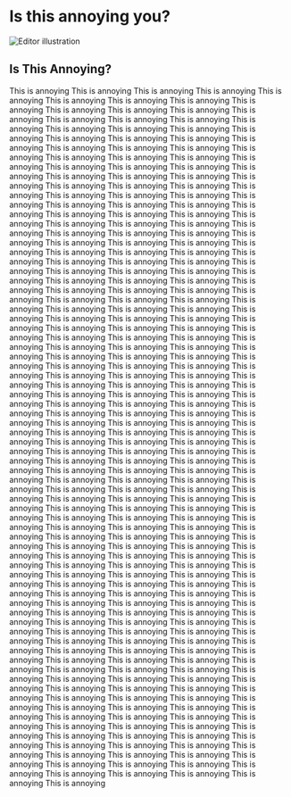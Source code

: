 <!DOCTYPE html>
<html lang="en">
  <head>
 <meta charset="UTF-8">
  <meta name="viewport" content="width=device-width, initial-scale=1.0">
  <title>Annoying Website</title>
  <link rel="stylesheet" href="styles.css">
    <title>YOU ARE ANNOYED NOW</title>
    <link rel="stylesheet" href="/style.css" />
    <script src="/script.js" defer></script>
  </head>
  <body>
     <audio id="annoying-music" autoplay loop>
    <source src=" type=">
    Your browser does not support the audio element.
  </audio>
  <script src="script.js"></script>
    <div class="wrapper">
      <div class="content" role="main">
        <h1 class="title">Is this annoying you?</h1>
        <img
          src="https://i.pinimg.com/736x/ea/09/e1/ea09e137854f9518fd84f4a5fc8468f7.jpg"
          class="illustration"
          alt="Editor illustration"
          title="Click the image!"
        />
        <div class="instructions">
          <h2>Is This Annoying?</h2>
          <p>
This is annoying This is annoying This is annoying This is annoying This is annoying This is annoying This is annoying This is annoying This is annoying This is annoying This is annoying This is annoying This is annoying This is annoying This is annoying This is annoying This is annoying This is annoying This is annoying This is annoying This is annoying This is annoying This is annoying This is annoying This is annoying This is annoying This is annoying This is annoying This is annoying This is annoying This is annoying This is annoying This is annoying This is annoying This is annoying This is annoying This is annoying This is annoying This is annoying This is annoying This is annoying This is annoying This is annoying This is annoying This is annoying This is annoying This is annoying This is annoying This is annoying This is annoying This is annoying This is annoying This is annoying This is annoying This is annoying This is annoying This is annoying This is annoying This is annoying This is annoying This is annoying This is annoying This is annoying This is annoying This is annoying This is annoying This is annoying This is annoying This is annoying This is annoying This is annoying This is annoying This is annoying This is annoying This is annoying This is annoying This is annoying This is annoying This is annoying This is annoying This is annoying This is annoying This is annoying This is annoying This is annoying This is annoying This is annoying This is annoying This is annoying This is annoying This is annoying This is annoying This is annoying This is annoying This is annoying This is annoying This is annoying This is annoying This is annoying This is annoying This is annoying This is annoying This is annoying This is annoying This is annoying This is annoying This is annoying This is annoying This is annoying This is annoying This is annoying This is annoying This is annoying This is annoying This is annoying This is annoying This is annoying This is annoying This is annoying This is annoying This is annoying This is annoying This is annoying This is annoying This is annoying This is annoying This is annoying This is annoying This is annoying This is annoying This is annoying This is annoying This is annoying This is annoying This is annoying This is annoying This is annoying This is annoying This is annoying This is annoying This is annoying This is annoying This is annoying This is annoying This is annoying This is annoying This is annoying This is annoying This is annoying This is annoying This is annoying This is annoying This is annoying This is annoying This is annoying This is annoying This is annoying This is annoying This is annoying This is annoying This is annoying This is annoying This is annoying This is annoying This is annoying This is annoying This is annoying This is annoying This is annoying This is annoying This is annoying This is annoying This is annoying This is annoying This is annoying This is annoying This is annoying This is annoying This is annoying This is annoying This is annoying This is annoying This is annoying This is annoying This is annoying This is annoying This is annoying This is annoying This is annoying This is annoying This is annoying This is annoying This is annoying This is annoying This is annoying This is annoying This is annoying This is annoying This is annoying This is annoying This is annoying This is annoying This is annoying This is annoying This is annoying This is annoying This is annoying This is annoying This is annoying This is annoying This is annoying This is annoying This is annoying This is annoying This is annoying This is annoying This is annoying This is annoying This is annoying This is annoying This is annoying This is annoying This is annoying This is annoying This is annoying This is annoying This is annoying This is annoying This is annoying This is annoying This is annoying This is annoying This is annoying This is annoying This is annoying This is annoying This is annoying This is annoying This is annoying This is annoying This is annoying This is annoying This is annoying This is annoying This is annoying This is annoying This is annoying This is annoying This is annoying This is annoying This is annoying This is annoying This is annoying This is annoying This is annoying This is annoying This is annoying This is annoying This is annoying This is annoying This is annoying This is annoying This is annoying This is annoying This is annoying This is annoying This is annoying This is annoying This is annoying This is annoying This is annoying This is annoying This is annoying This is annoying This is annoying This is annoying This is annoying This is annoying This is annoying This is annoying This is annoying This is annoying This is annoying This is annoying This is annoying This is annoying This is annoying This is annoying This is annoying This is annoying This is annoying This is annoying This is annoying This is annoying 
          </p>
        </div>
      </div>
    </div>
    <footer class="footer">
      <div class="links"></div>
      </a>
    </footer>
  </body>
</html>
